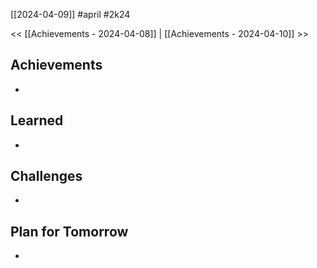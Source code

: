[[2024-04-09]]   #april #2k24

<< [[Achievements - 2024-04-08]] | [[Achievements - 2024-04-10]] >>
## Achievements
- 

## Learned
- 

## Challenges
- 

## Plan for Tomorrow
- 




